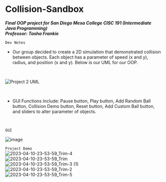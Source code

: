 # Collision-Sandbox
**_Final OOP project for San Diego Mesa College CISC 191 (Intermediate Java Programming)_** 
<br>
**_Professor: Tasha Frankie_** 
<br>

```Dev Notes```
<br>
- Our group decided to create a 2D simulation that demonstrated collision between objects. Each object has a parameter of speed (x and y), radius, and position (x and y). 
Below is our UML for our OOP. 
<br>

![Project 2 UML](https://user-images.githubusercontent.com/106414830/231086663-847bf61d-edec-4b20-a2cf-1fb9d56d8fa2.PNG)

<br>

- GUI Functions include: Pause button, Play button, Add Random Ball button, Collision Demo button, Reset button, Add Custom Ball button, and sliders to alter parameter of objects.
<br>

```GUI```
<br>

![image](https://user-images.githubusercontent.com/106414830/231078902-4a5a11d1-096b-439d-a65f-896bca10bd10.png)

```Project Demo```
<br>
![2023-04-10-23-53-59_Trim-_4_](https://user-images.githubusercontent.com/106414830/231084108-65f8703d-5b63-473e-a0d9-203179c5a2c3.gif)
<br>
![2023-04-10-23-53-59_Trim](https://user-images.githubusercontent.com/106414830/231083813-a5570f38-5f6c-4d80-872e-45a2c7e3ba09.gif)
<br>
![2023-04-10-23-53-59_Trim-_3_ (1)](https://user-images.githubusercontent.com/106414830/231084152-4add982a-a133-4ac8-b45c-91dd53572b19.gif)
<br>
![2023-04-10-23-53-59_Trim-_2_](https://user-images.githubusercontent.com/106414830/231084183-98cc4ce1-df41-4870-bd19-779bc3af13b5.gif)
<br>
![2023-04-10-23-53-59_Trim-_5_](https://user-images.githubusercontent.com/106414830/231085336-744698aa-7cce-4bc1-9146-f0eff1fd297b.gif)

